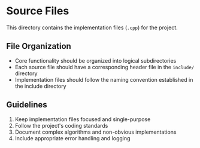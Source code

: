 # Source Files

This directory contains the implementation files (`.cpp`) for the project.

## File Organization

- Core functionality should be organized into logical subdirectories
- Each source file should have a corresponding header file in the `include/` directory
- Implementation files should follow the naming convention established in the include directory

## Guidelines

1. Keep implementation files focused and single-purpose
2. Follow the project's coding standards
3. Document complex algorithms and non-obvious implementations
4. Include appropriate error handling and logging
